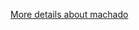 
[More details about machado](https://github.com/stormasm/notes/blob/main/poetry/machado/Readme.md)
